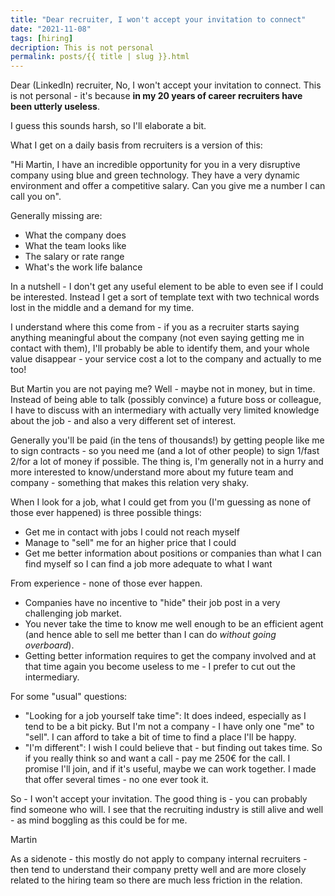 ```yaml
---
title: "Dear recruiter, I won't accept your invitation to connect"
date: "2021-11-08"
tags: [hiring]
decription: This is not personal
permalink: posts/{{ title | slug }}.html
---
```


Dear (LinkedIn) recruiter,
No, I won't accept your invitation to connect. This is not personal - it's because **in my 20 years of career recruiters have been utterly useless**.

I guess this sounds harsh, so I'll elaborate a bit.

What I get on a daily basis from recruiters is a version of this:

"Hi Martin, I have an incredible opportunity for you in a very disruptive company using blue and green technology. They have a very dynamic environment and offer a competitive salary. Can you give me a number I can call you on".

Generally missing are:

- What the company does
- What the team looks like
- The salary or rate range
- What's the work life balance

In a nutshell - I don't get any useful element to be able to even see if I could be interested. Instead I get a sort of template text with two technical words lost in the middle and a demand for my time.

I understand where this come from - if you as a recruiter starts saying anything meaningful about the company (not even saying getting me in contact with them), I'll probably be able to identify them, and your whole value disappear - your service cost a lot to the company and actually to me too!

But Martin you are not paying me? Well - maybe not in money, but in time. Instead of being able to talk (possibly convince) a future boss or colleague, I have to discuss with an intermediary with actually very limited knowledge about the job - and also a very different set of interest.

Generally you'll be paid (in the tens of thousands!) by getting people like me to sign contracts - so you need me (and a lot of other people) to sign 1/fast 2/for a lot of money if possible. The thing is, I'm generally not in a hurry and more interested to know/understand more about my future team and company - something that makes this relation very shaky.

When I look for a job, what I could get from you (I'm guessing as none of those ever happened) is three possible things:

- Get me in contact with jobs I could not reach myself
- Manage to "sell" me for an higher price that I could
- Get me better information about positions or companies than what I can find myself so I can find a job more adequate to what I want

From experience - none of those ever happen. 

- Companies have no incentive to "hide" their job post in a very challenging job market. 
- You never take the time to know me well enough to be an efficient agent (and hence able to sell me better than I can do _without going overboard_).
- Getting better information requires to get the company involved and at that time again you become useless to me - I prefer to cut out the intermediary.

For some "usual" questions:

- "Looking for a job yourself take time": It does indeed, especially as I tend to be a bit picky. But I'm not a company - I have only one "me" to "sell". I can afford to take a bit of time to find a place I'll be happy.
- "I'm different": I wish I could believe that - but finding out takes time. So if you really think so and want a call - pay me 250€ for the call. I promise I'll join, and if it's useful, maybe we can work together. I made that offer several times - no one ever took it.

So - I won't accept your invitation. The good thing is - you can probably find someone who will. I see that the recruiting industry is still alive and well - as mind boggling as this could be for me.

Martin

As a sidenote - this mostly do not apply to company internal recruiters - then tend to understand their company pretty well and are more closely related to the hiring team so there are much less friction in the relation.